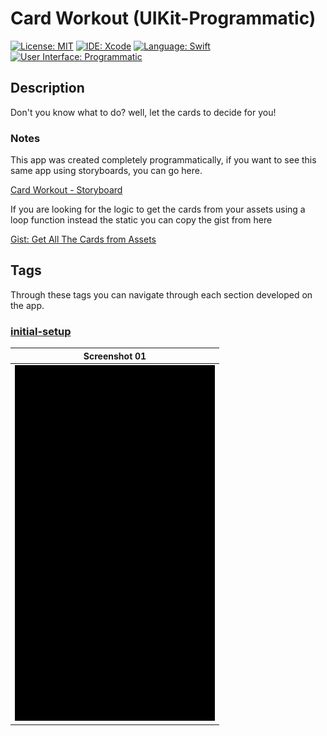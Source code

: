 # Card Workout (UIKit-Programmatic)

[![License: MIT](https://img.shields.io/badge/License-MIT-yellow.svg)](https://opensource.org/licenses/MIT)
[![IDE: Xcode](https://img.shields.io/badge/IDE-Xcode%2011-blue.svg)](https://developer.apple.com/xcode/)
[![Language: Swift](https://img.shields.io/badge/Language-Swift-red.svg)](https://swift.org/blog/)
[![User Interface: Programmatic](https://img.shields.io/badge/User%20Interface-Programmatic-green)](https://developer.apple.com/xcode/interface-builder/)

## Description

Don't you know what to do? well, let the cards to decide for you!

### Notes

This app was created completely programmatically, if you want to see this same app using storyboards, you can go here.

[Card Workout - Storyboard](https://github.com/fdorado985/CardWorkout)

If you are looking for the logic to get the cards from your assets using a loop function instead the static you can copy the gist from here

[Gist: Get All The Cards from Assets](https://gist.github.com/fdorado985/c4615ea211467360d2a24bdb08a347a6)

## Tags

Through these tags you can navigate through each section developed on the app.

### [initial-setup](https://github.com/fdorado985/CardWorkout-Programmatic/tree/initial-setup)

| Screenshot 01 |
| ------------- |
| ![ss01](.screenshots/ss01.png) |
